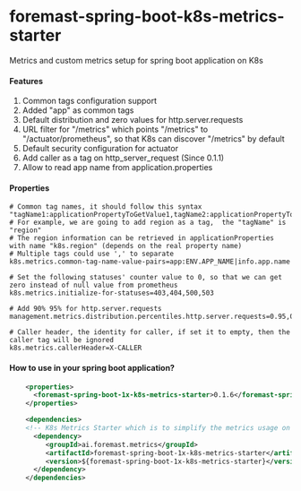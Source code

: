# foremast-spring-boot-k8s-metrics-starter
Metrics and custom metrics setup for spring boot application on K8s

#### Features

1. Common tags configuration support
2. Added "app" as common tags
3. Default distribution and zero values for http.server.requests
4. URL filter for "/metrics" which points "/metrics" to "/actuator/prometheus", so that K8s can discover "/metrics" by default
5. Default security configuration for actuator
6. Add caller as a tag on http_server_request (Since 0.1.1)
7. Allow to read app name from application.properties

#### Properties
```properties
# Common tag names, it should follow this syntax  "tagName1:applicationPropertyToGetValue1,tagName2:applicationPropertyToGetValue2"
# For example, we are going to add region as a tag,  the "tagName" is "region"
# The region information can be retrieved in applicationProperties with name "k8s.region" (depends on the real property name)
# Multiple tags could use ',' to separate
k8s.metrics.common-tag-name-value-pairs=app:ENV.APP_NAME|info.app.name

# Set the following statuses' counter value to 0, so that we can get zero instead of null value from prometheus
k8s.metrics.initialize-for-statuses=403,404,500,503

# Add 90% 95% for http.server.requests
management.metrics.distribution.percentiles.http.server.requests=0.95,0.98

# Caller header, the identity for caller, if set it to empty, then the caller tag will be ignored
k8s.metrics.callerHeader=X-CALLER
```

#### How to use in your spring boot application?
```xml
    <properties>
      <foremast-spring-boot-1x-k8s-metrics-starter>0.1.6</foremast-spring-boot-1x-k8s-metrics-starter>
    </properties>

    <dependencies>
    <!-- K8s Metrics Starter which is to simplify the metrics usage on K8s -->
      <dependency>
         <groupId>ai.foremast.metrics</groupId>
         <artifactId>foremast-spring-boot-1x-k8s-metrics-starter</artifactId>
         <version>${foremast-spring-boot-1x-k8s-metrics-starter}</version>
      </dependency>
    </dependencies>
```
